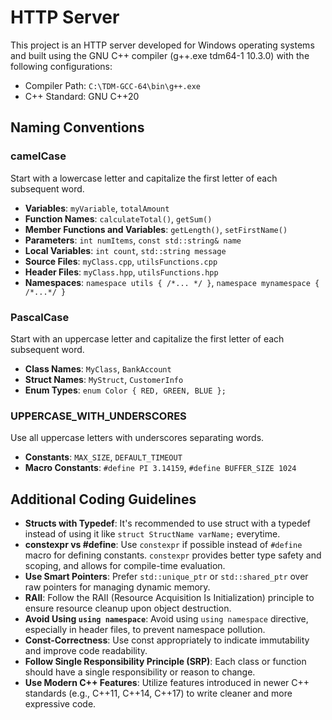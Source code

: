 # HTTP Server

This project is an HTTP server developed for Windows operating systems and built using the GNU C++ compiler (g++.exe tdm64-1 10.3.0) with the following configurations:

- Compiler Path: `C:\TDM-GCC-64\bin\g++.exe`
- C++ Standard: GNU C++20

## Naming Conventions

### camelCase

Start with a lowercase letter and capitalize the first letter of each subsequent word.

- **Variables**: `myVariable`, `totalAmount`
- **Function Names**: `calculateTotal()`, `getSum()`
- **Member Functions and Variables**: `getLength()`, `setFirstName()`
- **Parameters**: `int numItems`, `const std::string& name`
- **Local Variables**: `int count`, `std::string message`
- **Source Files**: `myClass.cpp`, `utilsFunctions.cpp`
- **Header Files**: `myClass.hpp`, `utilsFunctions.hpp`
- **Namespaces**: `namespace utils { /*... */ }`, `namespace mynamespace { /*...*/ }`

### PascalCase

Start with an uppercase letter and capitalize the first letter of each subsequent word.

- **Class Names**: `MyClass`, `BankAccount`
- **Struct Names**: `MyStruct`, `CustomerInfo`
- **Enum Types**: `enum Color { RED, GREEN, BLUE };`

### UPPERCASE_WITH_UNDERSCORES

Use all uppercase letters with underscores separating words.

- **Constants**: `MAX_SIZE`, `DEFAULT_TIMEOUT`
- **Macro Constants**: `#define PI 3.14159`, `#define BUFFER_SIZE 1024`

## Additional Coding Guidelines

- **Structs with Typedef**: It's recommended to use struct with a typedef instead of using it like `struct StructName varName;` everytime.
- **constexpr vs #define**: Use `constexpr` if possible instead of `#define` macro for defining constants. `constexpr` provides better type safety and scoping, and allows for compile-time evaluation.
- **Use Smart Pointers**: Prefer `std::unique_ptr` or `std::shared_ptr` over raw pointers for managing dynamic memory.
- **RAII**: Follow the RAII (Resource Acquisition Is Initialization) principle to ensure resource cleanup upon object destruction.
- **Avoid Using `using namespace`**: Avoid using `using namespace` directive, especially in header files, to prevent namespace pollution.
- **Const-Correctness**: Use const appropriately to indicate immutability and improve code readability.
- **Follow Single Responsibility Principle (SRP)**: Each class or function should have a single responsibility or reason to change.
- **Use Modern C++ Features**: Utilize features introduced in newer C++ standards (e.g., C++11, C++14, C++17) to write cleaner and more expressive code.
